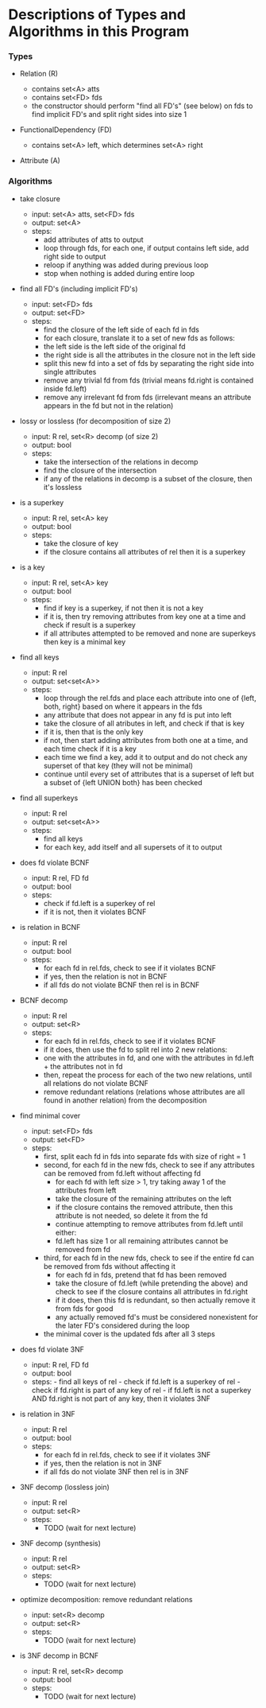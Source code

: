 # Descriptions of Types and Algorithms in this Program

### Types

- Relation (R)
	- contains set\<A> atts
	- contains set\<FD> fds
	- the constructor should perform "find all FD's" (see below) on fds to find implicit FD's and split right sides into size 1

- FunctionalDependency (FD)
	- contains set\<A> left, which determines set\<A> right

- Attribute (A)

### Algorithms

- take closure
	- input: set\<A> atts, set\<FD> fds
	- output: set\<A>
	- steps:
		- add attributes of atts to output
		- loop through fds, for each one, if output contains left side, add right side to output
		- reloop if anything was added during previous loop
		- stop when nothing is added during entire loop

- find all FD's (including implicit FD's)
	- input: set\<FD> fds
	- output: set\<FD>
	- steps:
		- find the closure of the left side of each fd in fds
		- for each closure, translate it to a set of new fds as follows:
		- the left side is the left side of the original fd
		- the right side is all the attributes in the closure not in the left side
		- split this new fd into a set of fds by separating the right side into single attributes
		- remove any trivial fd from fds (trivial means fd.right is contained inside fd.left)
		- remove any irrelevant fd from fds (irrelevant means an attribute appears in the fd but not in the relation)

- lossy or lossless (for decomposition of size 2)
	- input: R rel, set\<R> decomp (of size 2)
	- output: bool
	- steps:
		- take the intersection of the relations in decomp
		- find the closure of the intersection
		- if any of the relations in decomp is a subset of the closure, then it's lossless

- is a superkey
	- input: R rel, set\<A> key
	- output: bool
	- steps:
		- take the closure of key
		- if the closure contains all attributes of rel then it is a superkey

- is a key
	- input: R rel, set\<A> key
	- output: bool
	- steps:
		- find if key is a superkey, if not then it is not a key
		- if it is, then try removing attributes from key one at a time and check if result is a superkey
		- if all attributes attempted to be removed and none are superkeys then key is a minimal key

- find all keys
	- input: R rel
	- output: set\<set\<A>>
	- steps:
		- loop through the rel.fds and place each attribute into one of {left, both, right} based on where it appears in the fds
		- any attribute that does not appear in any fd is put into left
		- take the closure of all atributes in left, and check if that is key
		- if it is, then that is the only key
		- if not, then start adding attributes from both one at a time, and each time check if it is a key
		- each time we find a key, add it to output and do not check any superset of that key (they will not be minimal)
		- continue until every set of attributes that is a superset of left but a subset of {left UNION both} has been checked

- find all superkeys
	- input: R rel
	- output: set\<set\<A>>
	- steps:
		- find all keys
		- for each key, add itself and all supersets of it to output

- does fd violate BCNF
	- input: R rel, FD fd
	- output: bool
	- steps:
		- check if fd.left is a superkey of rel
		- if it is not, then it violates BCNF

- is relation in BCNF
	- input: R rel
	- output: bool
	- steps:
		- for each fd in rel.fds, check to see if it violates BCNF
		- if yes, then the relation is not in BCNF
		- if all fds do not violate BCNF then rel is in BCNF

- BCNF decomp
	- input: R rel
	- output: set\<R>
	- steps:
		- for each fd in rel.fds, check to see if it violates BCNF
		- if it does, then use the fd to split rel into 2 new relations:
		- one with the attributes in fd, and one with the attributes in fd.left + the attributes not in fd
		- then, repeat the process for each of the two new relations, until all relations do not violate BCNF
		- remove redundant relations (relations whose attributes are all found in another relation) from the decomposition

- find minimal cover
	- input: set\<FD> fds
	- output: set\<FD>
	- steps:
		- first, split each fd in fds into separate fds with size of right = 1
		- second, for each fd in the new fds, check to see if any attributes can be removed from fd.left without affecting fd
			- for each fd with left size > 1, try taking away 1 of the attributes from left
			- take the closure of the remaining attributes on the left
			- if the closure contains the removed attribute, then this attribute is not needed, so delete it from the fd
			- continue attempting to remove attributes from fd.left until either:
			- fd.left has size 1 or all remaining attributes cannot be removed from fd
		- third, for each fd in the new fds, check to see if the entire fd can be removed from fds without affecting it
			- for each fd in fds, pretend that fd has been removed
			- take the closure of fd.left (while pretending the above) and check to see if the closure contains all attributes in fd.right
			- if it does, then this fd is redundant, so then actually remove it from fds for good
			- any actually removed fd's must be considered nonexistent for the later FD's considered during the loop
		- the minimal cover is the updated fds after all 3 steps

- does fd violate 3NF
	- input: R rel, FD fd
	- output: bool
	- steps:
			- find all keys of rel
			- check if fd.left is a superkey of rel
			- check if fd.right is part of any key of rel
			- if fd.left is not a superkey AND fd.right is not part of any key, then it violates 3NF

- is relation in 3NF
	- input: R rel
	- output: bool
	- steps:
		- for each fd in rel.fds, check to see if it violates 3NF
		- if yes, then the relation is not in 3NF
		- if all fds do not violate 3NF then rel is in 3NF

- 3NF decomp (lossless join)
	- input: R rel
	- output: set\<R>
	- steps:
		- TODO (wait for next lecture)

- 3NF decomp (synthesis)
	- input: R rel
	- output: set\<R>
	- steps:
		- TODO (wait for next lecture)

- optimize decomposition: remove redundant relations
	- input: set\<R> decomp
	- output: set\<R>
	- steps:
		- TODO (wait for next lecture)

- is 3NF decomp in BCNF
	- input: R rel, set\<R> decomp
	- output: bool
	- steps:
		- TODO (wait for next lecture)